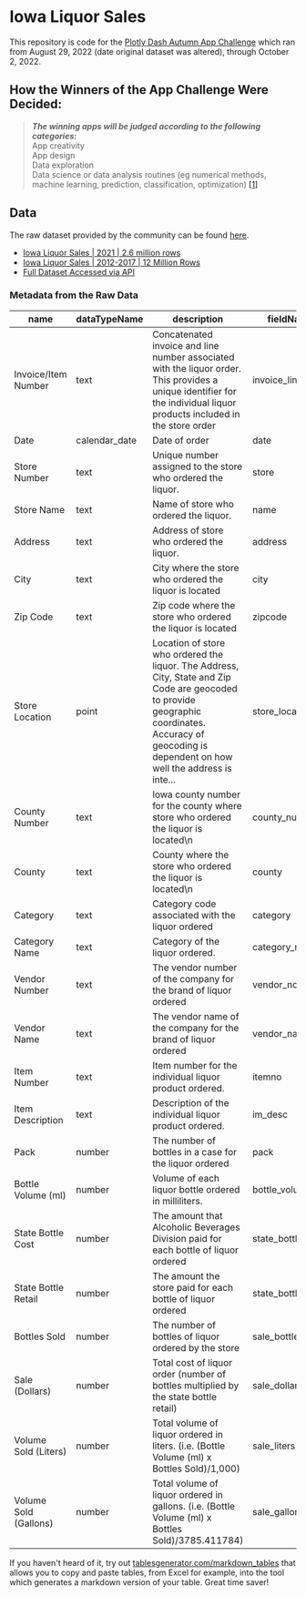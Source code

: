 # Iowa Liquor Sales
This repository is code for the 
[Plotly Dash Autumn App Challenge](https://community.plotly.com/t/autumn-community-app-challenge/66996) 
which ran from August 29, 2022 (date original dataset was altered), through October 2, 2022. 


## How the Winners of the App Challenge Were Decided:  

>  ***The winning apps will be judged according to the following categories:***  
> App creativity  
> App design  
> Data exploration  
> Data science or data analysis routines (eg numerical methods, machine learning, prediction, classification, optimization) [[1]](https://community.plotly.com/t/autumn-community-app-challenge/66996)  
> 


## Data
The raw dataset provided by the community can be
found [here](https://raw.githubusercontent.com/plotly/datasets/master/liquor_iowa_2021.csv).  
- [Iowa Liquor Sales | 2021 | 2.6 million rows](https://www.kaggle.com/datasets/tantable/iowa-liquor-sales-2021-v-interesting-26m-rows?sort=published)  
- [Iowa Liquor Sales | 2012-2017 | 12 Million Rows](https://www.kaggle.com/datasets/tantable/iowa-liquor-sales-2021-v-interesting-26m-rows?sort=published)  
- [Full Dataset Accessed via API](https://data.iowa.gov/Sales-Distribution/Iowa-Liquor-Sales/m3tr-qhgy)  

### Metadata from the Raw Data 

| name                               | dataTypeName  | description                                                                                                                                                                                                   | fieldName                   |
|------------------------------------|---------------|---------------------------------------------------------------------------------------------------------------------------------------------------------------------------------------------------------------|-----------------------------|
| Invoice/Item Number                | text          | Concatenated invoice and line number   associated with the liquor order.  This   provides a unique identifier for the individual liquor products included in   the store order                                | invoice_line_no             |
| Date                               | calendar_date | Date of order                                                                                                                                                                                                 | date                        |
| Store Number                       | text          | Unique number assigned to the store who ordered the liquor.                                                                                                                                                   | store                       |
| Store Name                         | text          | Name of store who ordered the liquor.                                                                                                                                                                         | name                        |
| Address                            | text          | Address of store who ordered the liquor.                                                                                                                                                                      | address                     |
| City                               | text          | City where the store who ordered the liquor is located                                                                                                                                                        | city                        |
| Zip Code                           | text          | Zip code where the store who ordered the liquor is located                                                                                                                                                    | zipcode                     |
| Store Location                     | point         | Location of store who ordered the liquor.    The Address, City, State and Zip Code are geocoded to provide   geographic coordinates.  Accuracy of   geocoding is dependent on how well the address is inte... | store_location              |
| County Number                      | text          | Iowa county number for the county where store who ordered the liquor is   located\n                                                                                                                           | county_number               |
| County                             | text          | County where the store who ordered the liquor is located\n                                                                                                                                                    | county                      |
| Category                           | text          | Category code associated with the liquor ordered                                                                                                                                                              | category                    |
| Category Name                      | text          | Category of the liquor ordered.                                                                                                                                                                               | category_name               |
| Vendor Number                      | text          | The vendor number of the company for the brand of liquor ordered                                                                                                                                              | vendor_no                   |
| Vendor Name                        | text          | The vendor name of the company for the brand of liquor ordered                                                                                                                                                | vendor_name                 |
| Item Number                        | text          | Item number for the individual liquor product ordered.                                                                                                                                                        | itemno                      |
| Item Description                   | text          | Description of the individual liquor product ordered.                                                                                                                                                         | im_desc                     |
| Pack                               | number        | The number of bottles in a case for the liquor ordered                                                                                                                                                        | pack                        |
| Bottle Volume (ml)                 | number        | Volume of each liquor bottle ordered in milliliters.                                                                                                                                                          | bottle_volume_ml            |
| State Bottle Cost                  | number        | The amount that Alcoholic Beverages Division paid for each bottle of   liquor ordered                                                                                                                         | state_bottle_cost           |
| State Bottle Retail                | number        | The amount the store paid for each bottle of liquor ordered                                                                                                                                                   | state_bottle_retail         |
| Bottles Sold                       | number        | The number of bottles of liquor ordered by the store                                                                                                                                                          | sale_bottles                |
| Sale (Dollars)                     | number        | Total cost of liquor order (number of bottles multiplied by the state   bottle retail)                                                                                                                        | sale_dollars                |
| Volume Sold (Liters)               | number        | Total volume of liquor ordered in liters.    (i.e. (Bottle Volume (ml) x Bottles Sold)/1,000)                                                                                                                 | sale_liters                 |
| Volume Sold (Gallons)              | number        | Total volume of liquor ordered in gallons. (i.e. (Bottle Volume (ml) x   Bottles Sold)/3785.411784)                                                                                                           | sale_gallons                |


If you haven't heard of it, try out 
[tablesgenerator.com/markdown_tables](https://www.tablesgenerator.com/markdown_tables) that allows you to copy and 
paste tables, from Excel for example, into the tool which generates a markdown version of your table. Great time saver!




